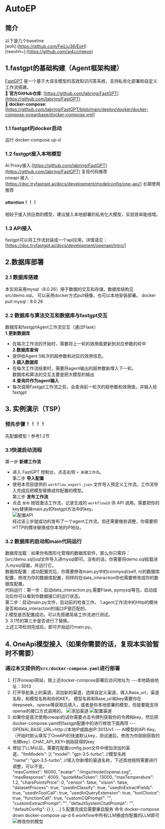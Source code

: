 # AutoEP

## 简介     
以下是几个baseline  
[eoh]:(https://github.com/FeiLiu36/EoH)   
[reeohh=]:(https://github.com/ai4co/reevo)   

## 1.fastgpt的基础构建（Agent框架构建）
[FastGPT](https://github.com/labring/FastGPT) 是一个基于大语言模型的高效知识问答系统，支持私有化部署和自定义工作流搭建。  
🔗 **官方GitHub仓库**: [https://github.com/labring/FastGPT](https://github.com/labring/FastGPT)  
🔗 **docker-compose**: [https://github.com/labring/FastGPT/blob/main/deploy/docker/docker-compose-oceanbase/docker-compose.yml]  
### 1.1 fastgpt的docker启动 
运行 docker-compose up-d
### 1.2 fastgpt接入本地模型 
AI Proxy接入:[https://github.com/labring/FastGPT](https://github.com/labring/FastGPT)  复现代码推荐  
oneapi 接入 ：[https://doc.tryfastgpt.ai/docs/development/modelconfig/one-api/]  长期使用推荐  
#### attention！！！ 
   相较于接入供应商的模型，建议接入本地部署的私有化大模型，实验效率能倍增。 
### 1.3 API接入
fastgpt可以将工作流封装成一个api应用，详情请见：[https://doc.tryfastgpt.ai/docs/development/openapi/intro/]

## 2.数据库部署
### 2.1 数据库搭建  
本实验采用mysql（8.0.26）用于数据的交互和存储，数据库结构见src/demo.sql。 
可以采用docker方式pull镜像，也可以本地安装部署。 
docker pull mysql：8.0.26 
### 2.2 数据库与算法交互和数据库与fastgpt交互 
   数据库和fastgptAgent工作流交互（通过Flask）      
**1.更新数据库**       
   - 在每次工作流的开始时，需要将上一轮的效用值更新到对应参数的轮中    
**2.数据库查询**       
   - 提供给Agent 5轮次的超参数和对应的效用信息。    
**3.插入数据库**       
   - 在每次工作流结束时，需要将agent输出的超参数新增入下一轮。    
数据库和算法的交互主要是把大模型的输出    
**4.查询并作为agent输入**   
   - 每次调用Fastgpt工作流之前，会查询前一轮次的超参数和效用值，并输入给fastgpt    


## 3. 实例演示（TSP）   
### 预先步骤！！！！    
先配置模型！参考1.2节    
### 3.1快速启动流程     
 第一步 **新建工作流**     
   - 进入 FastGPT 控制台，点击右侧 `+ 新建工作流`。    
 第二步 **导入配置**      
   - 使用本项目提供的 `workflow_export.json` 文件导入预定义工作流。工作流导入完成后把模型替换成你配置的模型。    
 第三步 **发布工作流**      
   - 点击 `发布` 按钮激活工作流，记录生成的 `workflowId` 供 API 调用。需要把你的key替换掉main.py的fastgpt方法中的key。    
  ![配置API](src/发布后修改配置api访问权限.png "API配置")   
经过该三步就成功的发布了一个agent工作流，但还需要做些调整，你需要把HTTP的模块替换成你本地的iP地址。    
### 3.2 数据库的启动和main代码运行    
  数据库加载：如果你有图形化管理的数据库软件，那么你只需将：[src/demo.sql]sql文件导入进mysql即可。没有的话，你需要将demo.sql挂载进入mysql容器，并运行它。     
  数据库配置：成功配置完后，你需要修改main.py中的conmysql(self, n)的数据库配置，修改为你的数据库配置，同样的在data_interaction你也需要修改成你的数据库配置。      
  代码运行：第一步：启动data_interaction.py,需要Flask, pymysql等包，启动成功后你可以看到你数据接口的运行状态。    
  第二步：启动main.py文件，启动前的检查工作。 1.agent工作流中的Http的模块是否和data_interaction的端口IP是匹配的。     
  2.模型是否配置成功，可以先搭建简易工作流进行测试。    
  3. 3.1节的第三步是否进行了替换。    
 上述三项检测完成后，即可开始运行main.py。     
  

## 4. OneApi模型接入（如果你需要的话，复现本实验暂时不需要） 
### 通过本文提供的`src/docker-compose.yaml`进行部署 
1. 打开oneapi网站，按上述docker-compose部署后访问地址为 ---本地路由地址：3013 
2. 打开导航条上的渠道，添加新的渠道，选择自定义渠道，填入Base_url，渠道名称，和模型名称和你的KEY。 
模型名称和Base_url和key需要你在deepseek，openai等获取后填入，或者是你本地部署的模型，但是要能支持openai的接口方式调用的。 
  ![添加渠道](src/新增渠道.png "添加渠道") 
  ![配置渠道](src/添加你的模型渠道.png "配置渠道") 
4. 如果你是首次使用oneapi的话你需要点击令牌列获取你的令牌和key，然后把docker-compose.yaml的fastgpt配置中的进行修改下面两项 
 --- OPENAI_BASE_URL=http://本地IP或路由IP:3013/v1 
 ---  AI模型的API Key。（开始时默认填写了OneAPI的快速默认key，测试通后，修改为你刚刚获取的令牌key）CHAT_API_KEY=刚刚获得的key  
5. 增加了LLM以后，需要在配置config.json文件中增加添加的渠道，"llmModels": [{ 
      "model": "gpt-3.5-turbo", //模型名称  
      "name": "gpt-3.5-turbo", //填入你新增的渠道名称，下述其他按照需要进行调整，可以不变。  
      "maxContext": 16000, 
      "avatar": "/imgs/model/openai.svg", 
      "maxResponse": 4000, 
      "quoteMaxToken": 13000, 
      "maxTemperature": 1.2, 
      "charsPointsPrice": 0,
      "censor": false, 
      "vision": false,
      "datasetProcess": true,
      "usedInClassify": true,
      "usedInExtractFields": true,
      "usedInToolCall": true,
      "usedInQueryExtension": true,
      "toolChoice": true,
      "functionCall": true,
      "customCQPrompt": "",
      "customExtractPrompt": "",
      "defaultSystemChatPrompt": "",
      "defaultConfig": {}
    },
...]
   5.配置完成后需要重启服务
   命令 docker-compose down
   docker-compose up-d
   6.workflow中所有LLM换成你配置的LLM即可
   ![修改你的模型](src/修改你配置的模型.png "模型修改")


     

